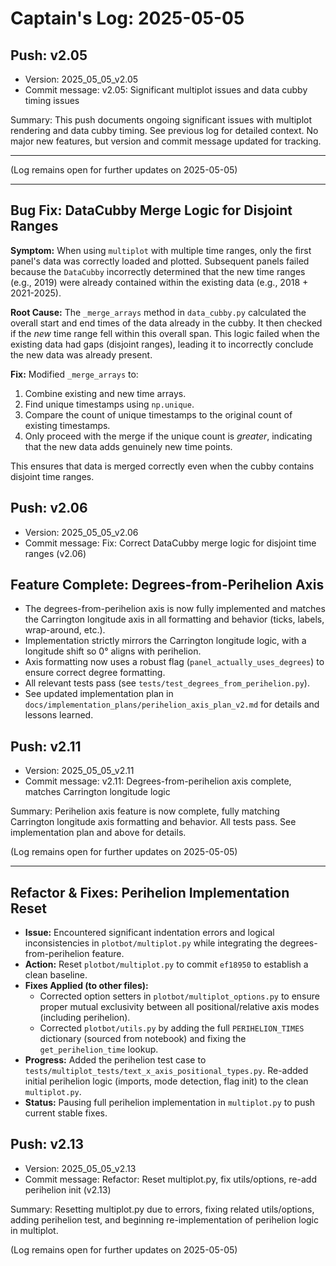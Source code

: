# Captain's Log: 2025-05-05

## Push: v2.05

- Version: 2025_05_05_v2.05
- Commit message: v2.05: Significant multiplot issues and data cubby timing issues

Summary: This push documents ongoing significant issues with multiplot rendering and data cubby timing. See previous log for detailed context. No major new features, but version and commit message updated for tracking.

---

(Log remains open for further updates on 2025-05-05) 

---

## Bug Fix: DataCubby Merge Logic for Disjoint Ranges

**Symptom:** When using `multiplot` with multiple time ranges, only the first panel's data was correctly loaded and plotted. Subsequent panels failed because the `DataCubby` incorrectly determined that the new time ranges (e.g., 2019) were already contained within the existing data (e.g., 2018 + 2021-2025).

**Root Cause:** The `_merge_arrays` method in `data_cubby.py` calculated the overall start and end times of the data already in the cubby. It then checked if the *new* time range fell within this overall span. This logic failed when the existing data had gaps (disjoint ranges), leading it to incorrectly conclude the new data was already present.

**Fix:** Modified `_merge_arrays` to:
1. Combine existing and new time arrays.
2. Find unique timestamps using `np.unique`.
3. Compare the count of unique timestamps to the original count of existing timestamps.
4. Only proceed with the merge if the unique count is *greater*, indicating that the new data adds genuinely new time points.

This ensures that data is merged correctly even when the cubby contains disjoint time ranges.

## Push: v2.06

- Version: 2025_05_05_v2.06
- Commit message: Fix: Correct DataCubby merge logic for disjoint time ranges (v2.06) 

## Feature Complete: Degrees-from-Perihelion Axis

- The degrees-from-perihelion axis is now fully implemented and matches the Carrington longitude axis in all formatting and behavior (ticks, labels, wrap-around, etc.).
- Implementation strictly mirrors the Carrington longitude logic, with a longitude shift so 0° aligns with perihelion.
- Axis formatting now uses a robust flag (`panel_actually_uses_degrees`) to ensure correct degree formatting.
- All relevant tests pass (see `tests/test_degrees_from_perihelion.py`).
- See updated implementation plan in `docs/implementation_plans/perihelion_axis_plan_v2.md` for details and lessons learned.

## Push: v2.11

- Version: 2025_05_05_v2.11
- Commit message: v2.11: Degrees-from-perihelion axis complete, matches Carrington longitude logic

Summary: Perihelion axis feature is now complete, fully matching Carrington longitude axis formatting and behavior. All tests pass. See implementation plan and above for details.

(Log remains open for further updates on 2025-05-05) 

---

## Refactor & Fixes: Perihelion Implementation Reset

- **Issue:** Encountered significant indentation errors and logical inconsistencies in `plotbot/multiplot.py` while integrating the degrees-from-perihelion feature.
- **Action:** Reset `plotbot/multiplot.py` to commit `ef18950` to establish a clean baseline.
- **Fixes Applied (to other files):**
    - Corrected option setters in `plotbot/multiplot_options.py` to ensure proper mutual exclusivity between all positional/relative axis modes (including perihelion).
    - Corrected `plotbot/utils.py` by adding the full `PERIHELION_TIMES` dictionary (sourced from notebook) and fixing the `get_perihelion_time` lookup.
- **Progress:** Added the perihelion test case to `tests/multiplot_tests/text_x_axis_positional_types.py`. Re-added initial perihelion logic (imports, mode detection, flag init) to the clean `multiplot.py`.
- **Status:** Pausing full perihelion implementation in `multiplot.py` to push current stable fixes.

## Push: v2.13

- Version: 2025_05_05_v2.13
- Commit message: Refactor: Reset multiplot.py, fix utils/options, re-add perihelion init (v2.13)

Summary: Resetting multiplot.py due to errors, fixing related utils/options, adding perihelion test, and beginning re-implementation of perihelion logic in multiplot.

(Log remains open for further updates on 2025-05-05) 